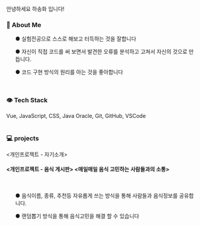 <div id="container">
<p>안녕하세요 하송화 입니다!</p>
</div>
  



<h3>👩  About Me</h3>
  <ul>● 실험전공으로 스스로 해보고 터득하는 것을 잘합니다</ul>
  <ul>● 자신이 직접 코드를 써 보면서 발견한 오류를 분석하고 고쳐서 자신의 것으로 만듭니다.</ul>
  <ul>● 코드 구현 방식의 원리를 아는 것을 좋아합니다</ul>
<br>


<h3>👁 Tech Stack</h3>
<div>Vue, JavaScript, CSS, Java Oracle, Git, GitHub, VSCode</div>


<br>
<h3>💻 projects</h3>
<div>
  <개인프로젝트 - 자기소개>
</div>



<h4>
  <개인프로젝트 - 음식 게시판>
<매일매일 음식 고민하는 사람들과의 소통></h4>
</div>
<br>
  <ul>● 음식이름, 종류, 추천등 자유롭게 쓰는 방식을 통해 사람들과 음식정보를 공유합니다.</ul>
  <ul>● 랜덤뽑기 방식을 통해 음식고민을 해결 할 수 있습니다</ul>




